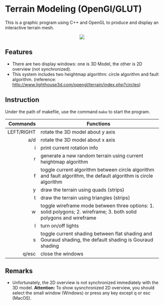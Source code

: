 # Terrain Modeling (OpenGl/GLUT)
This is a graphic program using C++ and OpenGL to produce and display an interactive terrain mesh.
<p align="center">
  <img src="terrain.gif"/>
</p>

## Features
- There are two display windows: one is 3D Model, the other is 2D overview (not synchronized). 
- This system includes two heightmap algorithm: circle algorithm and fault algorithm. (reference: http://www.lighthouse3d.com/opengl/terrain/index.php?circles)

## Instruction
Under the path of makefile, use the command `make` to start the program.

| Commands | Functions |
|----------:|-----------|
| LEFT/RIGHT | rotate the 3D model about y axis |
| a/d | rotate the 3D model about x axis |
| i | print current rotation info |
| r | generate a new random terrain using current heightmap algorithm |
| f | toggle current algorithm between circle algorithm and fault algorithm, the default algorithm is circle algorithm |
| y | draw the terrain using quads (strips) |
| t | draw the terrain using triangles (strips) |
| w | toggle wireframe mode between three options: 1. solid polygons; 2. wireframe; 3. both solid polygons and wireframe |
| l | turn on/off lights |
| s | toggle current shading between flat shading and Gouraud shading, the default shading is Gouraud shading |
| q/esc | close the windows |

## Remarks
- Unfortunately, the 2D overview is not synchronized immediately with the 3D model. **Attention:** To show sysnchronized 2D overview, you should select the small window (Windows) or press any key except q or esc (MacOS).
